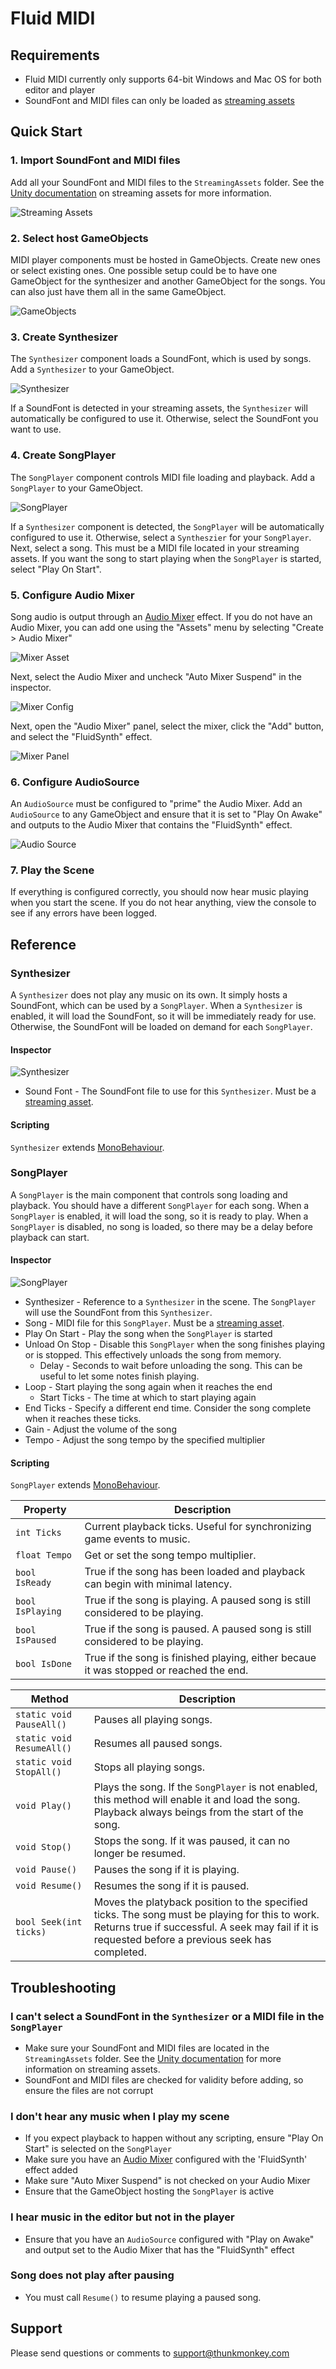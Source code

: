 # Fluid MIDI

## Requirements

* Fluid MIDI currently only supports 64-bit Windows and Mac OS for both editor and player
* SoundFont and MIDI files can only be loaded as [streaming assets](https://docs.unity3d.com/Manual/StreamingAssets.html)

## Quick Start

### 1. Import SoundFont and MIDI files

Add all your SoundFont and MIDI files to the `StreamingAssets` folder. See the [Unity documentation](https://docs.unity3d.com/Manual/StreamingAssets.html) on streaming assets for more information.

![Streaming Assets](streamingassets.png)

### 2. Select host GameObjects

MIDI player components must be hosted in GameObjects. Create new ones or select existing ones. One possible setup could be to have one GameObject for the synthesizer and another GameObject for the songs. You can also just have them all in the same GameObject.

![GameObjects](gameobjects.png)

### 3. Create Synthesizer

The `Synthesizer` component loads a SoundFont, which is used by songs. Add a `Synthesizer` to your GameObject.

![Synthesizer](synth.png)

If a SoundFont is detected in your streaming assets, the `Synthesizer` will automatically be configured to use it. Otherwise, select the SoundFont you want to use.

### 4. Create SongPlayer

The `SongPlayer` component controls MIDI file loading and playback. Add a `SongPlayer` to your GameObject.

![SongPlayer](player.png)

If a `Synthesizer` component is detected, the `SongPlayer` will be automatically configured to use it. Otherwise, select a `Syntheszier` for your `SongPlayer`. Next, select a song. This must be a MIDI file located in your streaming assets. If you want the song to start playing when the `SongPlayer` is started, select "Play On Start".

### 5. Configure Audio Mixer

Song audio is output through an [Audio Mixer](https://docs.unity3d.com/Manual/AudioMixer.html) effect. If you do not have an Audio Mixer, you can add one using the "Assets" menu by selecting "Create > Audio Mixer"

![Mixer Asset](mixerasset.png)

Next, select the Audio Mixer and uncheck "Auto Mixer Suspend" in the inspector.

![Mixer Config](mixerconfig.png)

Next, open the "Audio Mixer" panel, select the mixer, click the "Add" button, and select the "FluidSynth" effect.

![Mixer Panel](mixerpanel.png)

### 6. Configure AudioSource

An `AudioSource` must be configured to "prime" the Audio Mixer. Add an `AudioSource` to any GameObject and ensure that it is set to "Play On Awake" and outputs to the Audio Mixer that contains the "FluidSynth" effect.

![Audio Source](audiosource.png)

### 7. Play the Scene

If everything is configured correctly, you should now hear music playing when you start the scene. If you do not hear anything, view the console to see if any errors have been logged.

## Reference

### Synthesizer

A `Synthesizer` does not play any music on its own. It simply hosts a SoundFont, which can be used by a `SongPlayer`. When a `Synthesizer` is enabled, it will load the SoundFont, so it will be immediately ready for use. Otherwise, the SoundFont will be loaded on demand for each `SongPlayer`.

#### Inspector

![Synthesizer](synth.png)

* Sound Font - The SoundFont file to use for this `Synthesizer`. Must be a [streaming asset](https://docs.unity3d.com/Manual/StreamingAssets.html).

#### Scripting

`Synthesizer` extends [MonoBehaviour](https://docs.unity3d.com/ScriptReference/MonoBehaviour.html).

### SongPlayer

A `SongPlayer` is the main component that controls song loading and playback. You should have a different `SongPlayer` for each song. When a `SongPlayer` is enabled, it will load the song, so it is ready to play. When a `SongPlayer` is disabled, no song is loaded, so there may be a delay before playback can start.

#### Inspector

![SongPlayer](fullsong.png)

* Synthesizer - Reference to a `Synthesizer` in the scene. The `SongPlayer` will use the SoundFont from this `Synthesizer`.
* Song - MIDI file for this `SongPlayer`. Must be a [streaming asset](https://docs.unity3d.com/Manual/StreamingAssets.html).
* Play On Start - Play the song when the `SongPlayer` is started
* Unload On Stop - Disable this `SongPlayer` when the song finishes playing or is stopped. This effectively unloads the song from memory.
  * Delay - Seconds to wait before unloading the song. This can be useful to let some notes finish playing.
* Loop - Start playing the song again when it reaches the end
  * Start Ticks - The time at which to start playing again
* End Ticks - Specify a different end time. Consider the song complete when it reaches these ticks.
* Gain - Adjust the volume of the song
* Tempo - Adjust the song tempo by the specified multiplier

#### Scripting

`SongPlayer` extends [MonoBehaviour](https://docs.unity3d.com/ScriptReference/MonoBehaviour.html).

Property|Description
-|-
`int Ticks`|Current playback ticks. Useful for synchronizing game events to music.
`float Tempo`|Get or set the song tempo multiplier.
`bool IsReady`|True if the song has been loaded and playback can begin with minimal latency.
`bool IsPlaying`|True if the song is playing. A paused song is still considered to be playing.
`bool IsPaused`|True if the song is paused. A paused song is still considered to be playing.
`bool IsDone`|True if the song is finished playing, either becaue it was stopped or reached the end.

Method|Description
-|-
`static void PauseAll()`|Pauses all playing songs.
`static void ResumeAll()`|Resumes all paused songs.
`static void StopAll()`|Stops all playing songs.
`void Play()`|Plays the song. If the `SongPlayer` is not enabled, this method will enable it and load the song. Playback always beings from the start of the song.
`void Stop()`|Stops the song. If it was paused, it can no longer be resumed.
`void Pause()`|Pauses the song if it is playing.
`void Resume()`|Resumes the song if it is paused.
`bool Seek(int ticks)`|Moves the platyback position to the specified ticks. The song must be playing for this to work. Returns true if successful. A seek may fail if it is requested before a previous seek has completed.

## Troubleshooting

### I can't select a SoundFont in the `Synthesizer` or a MIDI file in the `SongPlayer`

* Make sure your SoundFont and MIDI files are located in the `StreamingAssets` folder. See the [Unity documentation](https://docs.unity3d.com/Manual/StreamingAssets.html) for more information on streaming assets.
* SoundFont and MIDI files are checked for validity before adding, so ensure the files are not corrupt

### I don't hear any music when I play my scene

* If you expect playback to happen without any scripting, ensure "Play On Start" is selected on the `SongPlayer`
* Make sure you have an [Audio Mixer](https://docs.unity3d.com/Manual/AudioMixer.html) configured with the 'FluidSynth' effect added
* Make sure "Auto Mixer Suspend" is not checked on your Audio Mixer
* Ensure that the GameObject hosting the `SongPlayer` is active

### I hear music in the editor but not in the player

* Ensure that you have an `AudioSource` configured with "Play on Awake" and output set to the Audio Mixer that has the "FluidSynth" effect

### Song does not play after pausing
* You must call `Resume()` to resume playing a paused song.

## Support

Please send questions or comments to [support@thunkmonkey.com](mailto:support@thunkmonkey.com)